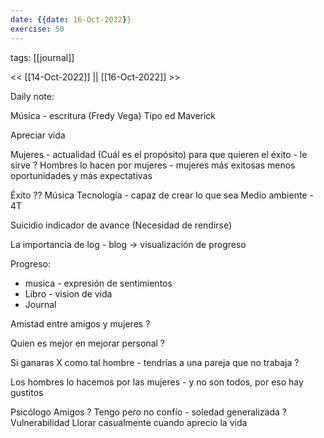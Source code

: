 ```yaml
---
date: {{date: 16-Oct-2022}}
exercise: 50
---
```

tags: [[journal]]

<< [[14-Oct-2022]] || [[16-Oct-2022]] >>

Daily note:

Música - escritura (Fredy Vega)
Tipo ed Maverick

Apreciar vida

Mujeres - actualidad (Cuál es el propósito) para que quieren el éxito - le sirve ?
Hombres lo hacen por mujeres - mujeres más exitosas menos oportunidades y más expectativas 

Éxito ??
Música 
Tecnología - capaz de crear lo que sea
Medio ambiente - 4T 

Suicidio indicador de avance 
(Necesidad de rendirse)

La importancia de log - blog
-> visualización de progreso

Progreso:
- musica - expresión de sentimientos
- Libro - vision de vida
- Journal 



Amistad entre amigos y mujeres ?

Quien es mejor en mejorar personal ?

Si ganaras X como tal hombre - tendrías a una pareja que no trabaja ?

Los hombres lo hacemos por las mujeres - y no son todos, por eso hay gustitos 

Psicólogo 
Amigos ? 
Tengo pero no confío - soledad generalizada ? 
Vulnerabilidad 
Llorar casualmente cuando aprecio la vida


